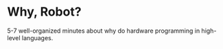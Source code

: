 # Why, Robot?

5-7 well-organized minutes about why do hardware programming in high-level languages.

